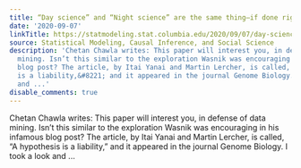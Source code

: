 ```yaml
---
title: “Day science” and “Night science” are the same thing—if done right!
date: '2020-09-07'
linkTitle: https://statmodeling.stat.columbia.edu/2020/09/07/day-science-and-night-science-are-the-same-thing-if-done-right/
source: Statistical Modeling, Causal Inference, and Social Science
description: 'Chetan Chawla writes: This paper will interest you, in defense of data
  mining. Isn’t this similar to the exploration Wasnik was encouraging in his infamous
  blog post? The article, by Itai Yanai and Martin Lercher, is called, &#8220;A hypothesis
  is a liability,&#8221; and it appeared in the journal Genome Biology. I took a look
  and ...'
disable_comments: true
---
```

Chetan Chawla writes: This paper will interest you, in defense of data mining. Isn’t this similar to the exploration Wasnik was encouraging in his infamous blog post? The article, by Itai Yanai and Martin Lercher, is called, &#8220;A hypothesis is a liability,&#8221; and it appeared in the journal Genome Biology. I took a look and ...